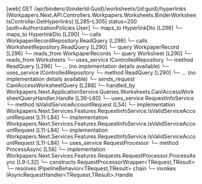 [web] GET /api/binders/{binderId:Guid}/worksheets/{id:guid}/hyperlinks  (Workpapers.Next.API.Controllers.Workpapers.Worksheets.BinderWorksheetsController.GetHyperlinks)  [L285–L305] status=200 [auth=AuthorizationPolicies.User]
  └─ maps_to HyperlinkDto [L296]
  └─ maps_to HyperlinkDto [L290]
  └─ calls WorkpaperRecordRepository.ReadQuery [L296]
  └─ calls WorksheetRepository.ReadQuery [L290]
  └─ query WorkpaperRecord [L296]
    └─ reads_from WorkpaperRecords
  └─ query Worksheet [L290]
    └─ reads_from Worksheets
  └─ uses_service IControlledRepository<WorkpaperRecord>
    └─ method ReadQuery [L296]
      └─ ... (no implementation details available)
  └─ uses_service IControlledRepository<Worksheet>
    └─ method ReadQuery [L290]
      └─ ... (no implementation details available)
  └─ sends_request CanIAccessWorksheetQuery [L288]
    └─ handled_by Workpapers.Next.ApplicationService.Queries.Worksheets.CanIAccessWorksheetQueryHandler.Handle [L36–L60]
      └─ uses_service RequestInfoService
        └─ method IsValidServiceAccountRequest [L54]
          └─ implementation Workpapers.Next.Services.Features.RequestInfoService.IsValidServiceAccountRequest [L11-L84]
          └─ implementation Workpapers.Next.Services.Features.RequestInfoService.IsValidServiceAccountRequest [L11-L84]
          └─ implementation Workpapers.Next.Services.Features.RequestInfoService.IsValidServiceAccountRequest [L11-L84]
      └─ uses_service RequestProcessor
        └─ method ProcessAsync [L58]
          └─ implementation Workpapers.Next.Services.Features.Requests.RequestProcessor.ProcessAsync [L9-L32]
            └─ constructs RequestProcessorWrapper<TRequest,TResult>
            └─ resolves IPipelineBehavior<TRequest,TResult> chain
            └─ invokes IAsyncRequestHandler<TRequest,TResult>.Handle

